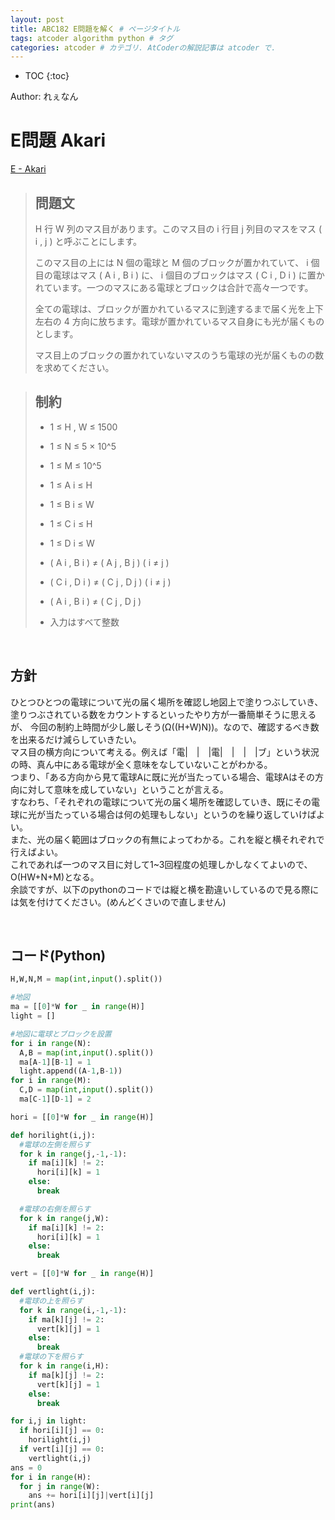 ```yaml
---
layout: post
title: ABC182 E問題を解く # ページタイトル
tags: atcoder algorithm python # タグ
categories: atcoder # カテゴリ. AtCoderの解説記事は atcoder で.
---
```



* TOC
{:toc}

Author: れぇなん　<!-- 自分の名前 -->

<!-- ↓↓↓↓↓ 記事内容 ↓↓↓↓↓ -->
# E問題 Akari

<a href="https://atcoder.jp/contests/abc182/tasks/abc182_e" target="_blank">E - Akari</a>

> ## 問題文
>H
  行 
W
 列のマス目があります。このマス目の 
i
 行目 
j
 列目のマスをマス 
(
i
,
j
)
 と呼ぶことにします。
>
>このマス目の上には 
N
 個の電球と 
M
 個のブロックが置かれていて、
i
 個目の電球はマス 
(
A
i
,
B
i
)
 に、
i
 個目のブロックはマス 
(
C
i
,
D
i
)
 に置かれています。一つのマスにある電球とブロックは合計で高々一つです。
>
>全ての電球は、ブロックが置かれているマスに到達するまで届く光を上下左右の 
4
 方向に放ちます。電球が置かれているマス自身にも光が届くものとします。
>
>マス目上のブロックの置かれていないマスのうち電球の光が届くものの数を求めてください。

> ## 制約
> * 1
≤
H
,
W
≤
1500
>
> * 1
≤
N
≤
5
×
10^5
>
> * 1
≤
M
≤
10^5
>
> * 1
≤
A
i
≤
H
>
> * 1
≤
B
i
≤
W
>
> * 1
≤
C
i
≤
H
>
> * 1
≤
D
i
≤
W
>
> * (
A
i
,
B
i
)
≠
(
A
j
,
B
j
)
(
i
≠
j
)
>
> * (
C
i
,
D
i
)
≠
(
C
j
,
D
j
)
(
i
≠
j
)
>
> * (
A
i
,
B
i
)
≠
(
C
j
,
D
j
)
>
> * 入力はすべて整数

<br>

## 方針
ひとつひとつの電球について光の届く場所を確認し地図上で塗りつぶしていき、塗りつぶされている数をカウントするといったやり方が一番簡単そうに思えるが、
今回の制約上時間が少し厳しそう(Ω((H+W)N))。なので、確認するべき数を出来るだけ減らしていきたい。
<br>
マス目の横方向について考える。例えば「電|　|　|電|　|　|　|ブ」という状況の時、真ん中にある電球が全く意味をなしていないことがわかる。
<br>
つまり、「ある方向から見て電球Aに既に光が当たっている場合、電球Aはその方向に対して意味を成していない」ということが言える。
<br>
すなわち、「それぞれの電球について光の届く場所を確認していき、既にその電球に光が当たっている場合は何の処理もしない」というのを繰り返していけばよい。
<br>
また、光の届く範囲はブロックの有無によってわかる。これを縦と横それぞれで行えばよい。
<br>
これであれば一つのマス目に対して1~3回程度の処理しかしなくてよいので、O(HW+N+M)となる。
<br>
余談ですが、以下のpythonのコードでは縦と横を勘違いしているので見る際には気を付けてください。(めんどくさいので直しません)

<br>

## コード(Python)

```python
H,W,N,M = map(int,input().split())

#地図
ma = [[0]*W for _ in range(H)]
light = []

#地図に電球とブロックを設置
for i in range(N):
  A,B = map(int,input().split())
  ma[A-1][B-1] = 1
  light.append((A-1,B-1))
for i in range(M):
  C,D = map(int,input().split())
  ma[C-1][D-1] = 2

hori = [[0]*W for _ in range(H)]

def horilight(i,j):
  #電球の左側を照らす
  for k in range(j,-1,-1):
    if ma[i][k] != 2:
      hori[i][k] = 1
    else:
      break

  #電球の右側を照らす
  for k in range(j,W):
    if ma[i][k] != 2:
      hori[i][k] = 1
    else:
      break

vert = [[0]*W for _ in range(H)]

def vertlight(i,j):
  #電球の上を照らす
  for k in range(i,-1,-1):
    if ma[k][j] != 2:
      vert[k][j] = 1
    else:
      break
  #電球の下を照らす
  for k in range(i,H):
    if ma[k][j] != 2:
      vert[k][j] = 1
    else:
      break

for i,j in light:
  if hori[i][j] == 0:
    horilight(i,j)
  if vert[i][j] == 0:
    vertlight(i,j)
ans = 0
for i in range(H):
  for j in range(W):
    ans += hori[i][j]|vert[i][j]
print(ans)
```
